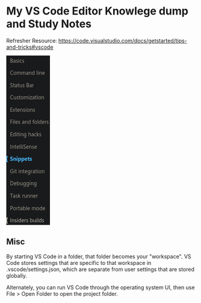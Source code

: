 # My VS Code Editor Knowlege dump and Study Notes

Refresher Resource: https://code.visualstudio.com/docs/getstarted/tips-and-tricks#vscode

![](images/im10.png)


## Misc 
By starting VS Code in a folder, that folder becomes your "workspace". 
VS Code stores settings that are specific to that workspace in .vscode/settings.json, 
which are separate from user settings that are stored globally.

Alternately, you can run VS Code through the operating system UI, 
then use File > Open Folder to open the project folder.

